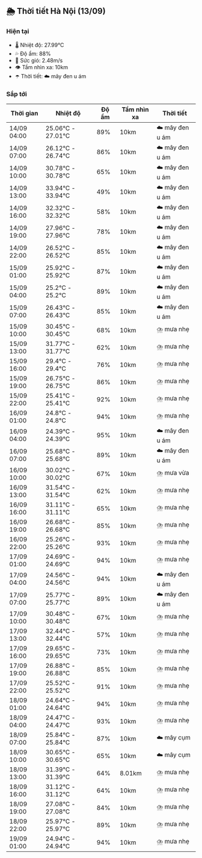 ## 🌦️ Thời tiết Hà Nội (13/09)

### Hiện tại

- 🌡️ Nhiệt độ: 27.99℃
- 💦 Độ ẩm: 88%
- 💨 Sức gió: 2.48m/s
- 👁️ Tầm nhìn xa: 10km
- ☂️ Thời tiết: ☁️ mây đen u ám

### Sắp tới

| Thời gian | Nhiệt độ | Độ ẩm | Tầm nhìn xa | Thời tiết |
| --- | --- | --- | --- | --- |
| 14/09 04:00 | 25.06℃ - 27.01℃ | 89% | 10km | ☁️ mây đen u ám |
| 14/09 07:00 | 26.12℃ - 26.74℃ | 86% | 10km | ☁️ mây đen u ám |
| 14/09 10:00 | 30.78℃ - 30.78℃ | 65% | 10km | ☁️ mây đen u ám |
| 14/09 13:00 | 33.94℃ - 33.94℃ | 49% | 10km | ☁️ mây đen u ám |
| 14/09 16:00 | 32.32℃ - 32.32℃ | 58% | 10km | ☁️ mây đen u ám |
| 14/09 19:00 | 27.96℃ - 27.96℃ | 78% | 10km | ☁️ mây đen u ám |
| 14/09 22:00 | 26.52℃ - 26.52℃ | 85% | 10km | ☁️ mây đen u ám |
| 15/09 01:00 | 25.92℃ - 25.92℃ | 87% | 10km | ☁️ mây đen u ám |
| 15/09 04:00 | 25.2℃ - 25.2℃ | 89% | 10km | ☁️ mây đen u ám |
| 15/09 07:00 | 26.43℃ - 26.43℃ | 85% | 10km | ☁️ mây đen u ám |
| 15/09 10:00 | 30.45℃ - 30.45℃ | 68% | 10km | ⛈️ mưa nhẹ |
| 15/09 13:00 | 31.77℃ - 31.77℃ | 62% | 10km | ⛈️ mưa nhẹ |
| 15/09 16:00 | 29.4℃ - 29.4℃ | 76% | 10km | ⛈️ mưa nhẹ |
| 15/09 19:00 | 26.75℃ - 26.75℃ | 86% | 10km | ⛈️ mưa nhẹ |
| 15/09 22:00 | 25.41℃ - 25.41℃ | 92% | 10km | ⛈️ mưa nhẹ |
| 16/09 01:00 | 24.8℃ - 24.8℃ | 94% | 10km | ⛈️ mưa nhẹ |
| 16/09 04:00 | 24.39℃ - 24.39℃ | 95% | 10km | ☁️ mây đen u ám |
| 16/09 07:00 | 25.68℃ - 25.68℃ | 89% | 10km | ☁️ mây đen u ám |
| 16/09 10:00 | 30.02℃ - 30.02℃ | 67% | 10km | ⛈️ mưa vừa |
| 16/09 13:00 | 31.54℃ - 31.54℃ | 62% | 10km | ⛈️ mưa nhẹ |
| 16/09 16:00 | 31.11℃ - 31.11℃ | 65% | 10km | ⛈️ mưa nhẹ |
| 16/09 19:00 | 26.68℃ - 26.68℃ | 85% | 10km | ⛈️ mưa nhẹ |
| 16/09 22:00 | 25.26℃ - 25.26℃ | 93% | 10km | ⛈️ mưa nhẹ |
| 17/09 01:00 | 24.69℃ - 24.69℃ | 94% | 10km | ⛈️ mưa nhẹ |
| 17/09 04:00 | 24.56℃ - 24.56℃ | 94% | 10km | ☁️ mây đen u ám |
| 17/09 07:00 | 25.77℃ - 25.77℃ | 89% | 10km | ☁️ mây đen u ám |
| 17/09 10:00 | 30.48℃ - 30.48℃ | 67% | 10km | ⛈️ mưa nhẹ |
| 17/09 13:00 | 32.44℃ - 32.44℃ | 57% | 10km | ⛈️ mưa nhẹ |
| 17/09 16:00 | 29.65℃ - 29.65℃ | 73% | 10km | ⛈️ mưa nhẹ |
| 17/09 19:00 | 26.88℃ - 26.88℃ | 85% | 10km | ⛈️ mưa nhẹ |
| 17/09 22:00 | 25.52℃ - 25.52℃ | 91% | 10km | ⛈️ mưa nhẹ |
| 18/09 01:00 | 24.64℃ - 24.64℃ | 94% | 10km | ⛈️ mưa nhẹ |
| 18/09 04:00 | 24.47℃ - 24.47℃ | 93% | 10km | ⛈️ mưa nhẹ |
| 18/09 07:00 | 25.84℃ - 25.84℃ | 87% | 10km | ☁️ mây cụm |
| 18/09 10:00 | 30.65℃ - 30.65℃ | 65% | 10km | ☁️ mây cụm |
| 18/09 13:00 | 31.39℃ - 31.39℃ | 64% | 8.01km | ⛈️ mưa nhẹ |
| 18/09 16:00 | 31.12℃ - 31.12℃ | 64% | 10km | ⛈️ mưa nhẹ |
| 18/09 19:00 | 27.08℃ - 27.08℃ | 84% | 10km | ⛈️ mưa nhẹ |
| 18/09 22:00 | 25.97℃ - 25.97℃ | 89% | 10km | ⛈️ mưa nhẹ |
| 19/09 01:00 | 24.94℃ - 24.94℃ | 94% | 10km | ⛈️ mưa nhẹ |
